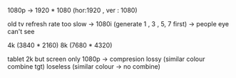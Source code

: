 1080p -> 1920 * 1080 (hor:1920 , ver : 1080)

old tv refresh rate too slow -> 1080i (generate 1 , 3 , 5, 7 first) -> people eye can't see 

4k (3840 * 2160)
8k (7680 * 4320)

tablet 2k but screen only 1080p -> compresion 
lossy (similar colour combine tgt)
loseless (similar colour -> no combine)

